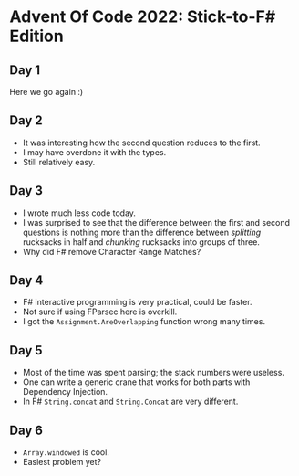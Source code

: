 # Advent Of Code 2022: Stick-to-F# Edition

## Day 1

Here we go again :)

## Day 2

- It was interesting how the second question reduces to the first.
- I may have overdone it with the types.
- Still relatively easy.

## Day 3

- I wrote much less code today.
- I was surprised to see that the difference between the first and second
  questions is nothing more than the difference between _splitting_ rucksacks
  in half and _chunking_ rucksacks into groups of three.
- Why did F# remove Character Range Matches?

## Day 4

- F# interactive programming is very practical, could be faster.
- Not sure if using FParsec here is overkill.
- I got the `Assignment.AreOverlapping` function wrong many times.

## Day 5

- Most of the time was spent parsing; the stack numbers were useless.
- One can write a generic crane that works for both parts with Dependency
  Injection.
- In F# `String.concat` and `String.Concat` are very different.

## Day 6

- `Array.windowed` is cool.
- Easiest problem yet?
